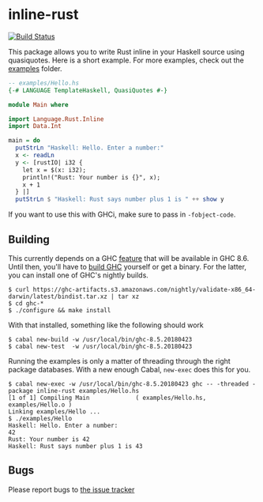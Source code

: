 # inline-rust

[![Build Status](https://travis-ci.org/harpocrates/inline-rust.svg?branch=master)](https://travis-ci.org/harpocrates/inline-rust)

This package allows you to write Rust inline in your Haskell source using
quasiquotes. Here is a short example. For more examples, check out the
[examples](examples) folder.

```haskell
-- examples/Hello.hs
{-# LANGUAGE TemplateHaskell, QuasiQuotes #-}

module Main where

import Language.Rust.Inline
import Data.Int

main = do
  putStrLn "Haskell: Hello. Enter a number:"
  x <- readLn
  y <- [rustIO| i32 {
    let x = $(x: i32);
    println!("Rust: Your number is {}", x);
    x + 1
  } |]
  putStrLn $ "Haskell: Rust says number plus 1 is " ++ show y

```

If you want to use this with GHCi, make sure to pass in `-fobject-code`.

## Building

This currently depends on a GHC [feature][1] that will be available in GHC 8.6.
Until then, you'll have to [build GHC][0] yourself or get a binary. For the
latter, you can install one of GHC's nightly builds.

    $ curl https://ghc-artifacts.s3.amazonaws.com/nightly/validate-x86_64-darwin/latest/bindist.tar.xz | tar xz
    $ cd ghc-*
    $ ./configure && make install

With that installed, something like the following should work

    $ cabal new-build -w /usr/local/bin/ghc-8.5.20180423
    $ cabal new-test  -w /usr/local/bin/ghc-8.5.20180423

Running the examples is only a matter of threading through the right package
databases. With a new enough Cabal, `new-exec` does this for you.

    $ cabal new-exec -w /usr/local/bin/ghc-8.5.20180423 ghc -- -threaded -package inline-rust examples/Hello.hs
    [1 of 1] Compiling Main             ( examples/Hello.hs, examples/Hello.o )
    Linking examples/Hello ...
    $ ./examples/Hello
    Haskell: Hello. Enter a number:
    42
    Rust: Your number is 42
    Haskell: Rust says number plus 1 is 43

## Bugs

Please report bugs to [the issue tracker][4]

[0]: https://ghc.haskell.org/trac/ghc/wiki/Building
[1]: https://phabricator.haskell.org/D4217
[2]: https://github.com/harpocrates/inline-rust/tree/master/examples
[3]: https://github.com/harpocrates/language-rust
[4]: https://github.com/harpocrates/inline-rust/issues
